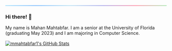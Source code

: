 ![line](https://github.com/mmahtabfar1/mmahtabfar1/blob/main/line.gif)
### Hi there! 👋
My name is Mahan Mahtabfar. I am a senior at the University of Florida (graduating May 2023) and I am majoring in Computer Science.
<!--
**mmahtabfar1/mmahtabfar1** is a ✨ _special_ ✨ repository because its `README.md` (this file) appears on your GitHub profile.

Here are some ideas to get you started:

- 🔭 I’m currently working on ...
- 🌱 I’m currently learning ...
- 👯 I’m looking to collaborate on ...
- 🤔 I’m looking for help with ...
- 💬 Ask me about ...
- 📫 How to reach me: ...
- 😄 Pronouns: ...
- ⚡ Fun fact: ...

- 🎓 I am also working as a Teaching Assistant at the University of Florida where I help to teach students programming fundamentals in Java.
-->

<a href="https://github.com/anuraghazra/github-readme-stats">
  <img align="center" src="https://github-readme-stats.vercel.app/api?username=mmahtabfar1&theme=cobalt&count_private=true&show_icons=true" alt="mmahtabfar1's GitHub Stats" />
</a>
